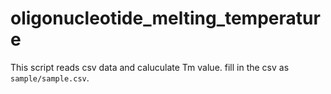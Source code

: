 # oligonucleotide_melting_temperature
This script reads csv data and caluculate Tm value.
fill in the csv as `sample/sample.csv`.
